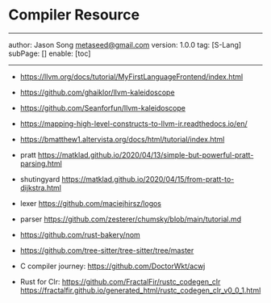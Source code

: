 # Compiler Resource
---
author: Jason Song <metaseed@gmail.com>
version: 1.0.0
tag: [S-Lang]
subPage: []
enable: [toc]

---

* https://llvm.org/docs/tutorial/MyFirstLanguageFrontend/index.html

* https://github.com/ghaiklor/llvm-kaleidoscope

* https://github.com/Seanforfun/llvm-kaleidoscope

* https://mapping-high-level-constructs-to-llvm-ir.readthedocs.io/en/

* https://bmatthew1.altervista.org/docs/html/tutorial/index.html

* pratt
https://matklad.github.io/2020/04/13/simple-but-powerful-pratt-parsing.html

* shutingyard
https://matklad.github.io/2020/04/15/from-pratt-to-dijkstra.html
* lexer
https://github.com/maciejhirsz/logos
* parser
https://github.com/zesterer/chumsky/blob/main/tutorial.md
* https://github.com/rust-bakery/nom
* https://github.com/tree-sitter/tree-sitter/tree/master
* C compiler journey: 
https://github.com/DoctorWkt/acwj

* Rust for Clr:
https://github.com/FractalFir/rustc_codegen_clr   
https://fractalfir.github.io/generated_html/rustc_codegen_clr_v0_0_1.html